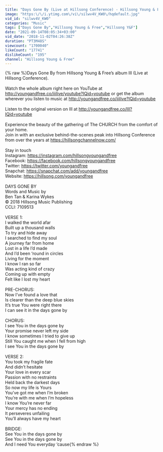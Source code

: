 ```yaml
---
title: "Days Gone By (Live at Hillsong Conference) - Hillsong Young & Free"
image: "https:\/\/i.ytimg.com\/vi\/silwv4V_KW0\/hqdefault.jpg"
vid_id: "silwv4V_KW0"
categories: "Music"
tags: ["Days Gone By","Hillsong Young & Free","Hillsong Y&F"]
date: "2021-09-14T08:05:34+03:00"
vid_date: "2018-11-02T04:26:38Z"
duration: "PT3M48S"
viewcount: "1700040"
likeCount: "17741"
dislikeCount: "195"
channel: "Hillsong Young & Free"
---
```

{% raw %}Days Gone By from Hillsong Young &amp; Free’s album III (Live at Hillsong Conference).<br /><br />Watch the whole album right here on YouTube at <a rel="nofollow" target="blank" href="http://youngandfree.co/iiilive/youtube?IQid=youtube">http://youngandfree.co/iiilive/youtube?IQid=youtube</a> or get the album wherever you listen to music at <a rel="nofollow" target="blank" href="http://youngandfree.co/iiilive?IQid=youtube">http://youngandfree.co/iiilive?IQid=youtube</a><br /><br />Listen to the original version on III at <a rel="nofollow" target="blank" href="http://youngandfree.co/III?IQid=youtube">http://youngandfree.co/III?IQid=youtube</a><br /><br />Experience the beauty of the gathering of The CHURCH from the comfort of your home. <br />Join in with an exclusive behind-the-scenes peak into Hillsong Conference from over the years at <a rel="nofollow" target="blank" href="https://hillsongchannelnow.com/">https://hillsongchannelnow.com/</a><br /><br />Stay in touch<br />Instagram: <a rel="nofollow" target="blank" href="https://instagram.com/hillsongyoungandfree">https://instagram.com/hillsongyoungandfree</a><br />Facebook: <a rel="nofollow" target="blank" href="https://facebook.com/hillsongyoungandfree">https://facebook.com/hillsongyoungandfree</a><br />Twitter: <a rel="nofollow" target="blank" href="https://twitter.com/youngandfree">https://twitter.com/youngandfree</a><br />Snapchat: <a rel="nofollow" target="blank" href="https://snapchat.com/add/youngandfree">https://snapchat.com/add/youngandfree</a><br />Website: <a rel="nofollow" target="blank" href="https://hillsong.com/youngandfree">https://hillsong.com/youngandfree</a><br /><br />DAYS GONE BY<br />Words and Music by<br />Ben Tan &amp; Karina Wykes<br />© 2018 Hillsong Music Publishing<br />CCLI: 7109513<br /><br />VERSE 1:<br />I walked the world afar<br />Built up a thousand walls<br />To try and hide away<br />I searched to find my soul<br />A journey far from home<br />Lost in a life I’d made<br />And I’d been ‘round in circles<br />Living for the moment<br />I know I ran so far<br />Was acting kind of crazy<br />Coming up with empty<br />Felt like I lost my heart<br /><br />PRE-CHORUS:<br />Now I’ve found a love that<br />Is clearer than the deep blue skies<br />It’s true You were right there<br />I can see it in the days gone by<br /><br />CHORUS:<br />I see You in the days gone by<br />Your promise never left my side<br />I know sometimes I tried to give up<br />Still You caught me when I fell from high<br />I see You in the days gone by<br /><br />VERSE 2:<br />You took my fragile fate<br />And didn’t hesitate<br />Your love in every scar<br />Passion with no restraints<br />Held back the darkest days<br />So now my life is Yours<br />You’ve got me when I’m broken<br />You’re with me when I’m hopeless<br />I know You’re never far<br />Your mercy has no ending<br />It perseveres unfailing<br />You’ll always have my heart<br /><br />BRIDGE:<br />See You in the days gone by<br />See You in the days gone by<br />And I need You everyday ‘cause{% endraw %}
